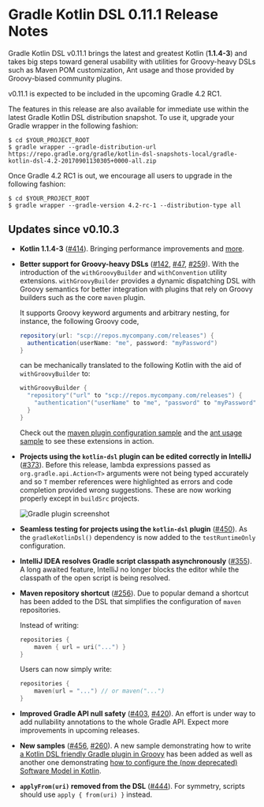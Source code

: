 Gradle Kotlin DSL 0.11.1 Release Notes
============================

Gradle Kotlin DSL v0.11.1 brings the latest and greatest Kotlin (**1.1.4-3**) and takes big steps toward general usability with utilities for Groovy-heavy DSLs such as Maven POM customization, Ant usage and those provided by Groovy-biased community plugins.
 
v0.11.1 is expected to be included in the upcoming Gradle 4.2 RC1.

The features in this release are also available for immediate use within the latest Gradle Kotlin DSL distribution snapshot. To use it, upgrade your Gradle wrapper in the following fashion:

    $ cd $YOUR_PROJECT_ROOT
    $ gradle wrapper --gradle-distribution-url https://repo.gradle.org/gradle/kotlin-dsl-snapshots-local/gradle-kotlin-dsl-4.2-20170901130305+0000-all.zip

Once Gradle 4.2 RC1 is out, we encourage all users to upgrade in the following fashion:

    $ cd $YOUR_PROJECT_ROOT
    $ gradle wrapper --gradle-version 4.2-rc-1 --distribution-type all


Updates since v0.10.3
----------------------

 * **Kotlin 1.1.4-3** ([#414][issue-414]). Bringing performance improvements and [more](https://blog.jetbrains.com/kotlin/2017/08/kotlin-1-1-4-is-out/).

 * **Better support for Groovy-heavy DSLs** ([#142][issue-142], [#47][issue-47], [#259][issue-259]). With the introduction of the `withGroovyBuilder` and `withConvention` utility extensions. `withGroovyBuilder` provides a dynamic dispatching DSL with Groovy semantics for better integration with plugins that rely on Groovy builders such as the core `maven` plugin.

   It supports Groovy keyword arguments and arbitrary nesting, for instance, the following Groovy code,

   ```Groovy
   repository(url: "scp://repos.mycompany.com/releases") {
     authentication(userName: "me", password: "myPassword")
   }
   ```

   can be mechanically translated to the following Kotlin with the aid of `withGroovyBuilder` to:

   ```Kotlin
   withGroovyBuilder {
     "repository"("url" to "scp://repos.mycompany.com/releases") {
       "authentication"("userName" to "me", "password" to "myPassword")
     }
   }
   ```

   Check out the [maven plugin configuration sample](https://github.com/gradle/kotlin-dsl/blob/75eff6bff118253852d5e040831caa7afd7136c3/samples/maven-plugin/build.gradle.kts#L16) and the [ant usage sample](https://github.com/gradle/kotlin-dsl/blob/fc5cd9d444c8917b1e7e9bf828cdd406068c9259/samples/ant/build.gradle.kts) to see these extensions in action. 

 * **Projects using the `kotlin-dsl` plugin can be edited correctly in IntelliJ** ([#373][issue-373]). Before this release, lambda expressions passed as `org.gradle.api.Action<T>` arguments were not being typed accurately and  so `T` member references were highlighted as errors and code completion provided wrong suggestions. These are now working properly except in `buildSrc` projects. 

   ![Gradle plugin screenshot](https://user-images.githubusercontent.com/132773/29875212-83c1f456-8d99-11e7-84f7-987b3c34164c.png)

 * **Seamless testing for projects using the `kotlin-dsl` plugin** ([#450][issue-450]). As the `gradleKotlinDsl()` dependency is now added to the `testRuntimeOnly` configuration.
 
 * **IntelliJ IDEA resolves Gradle script classpath asynchronously** ([#355][issue-355]). A long awaited feature, IntelliJ no longer blocks the editor while the classpath of the open script is being resolved.

 * **Maven repository shortcut** ([#256][issue-256]). Due to popular demand a shortcut has been added to the DSL that simplifies the configuration of `maven` repositories.

   Instead of writing:

   ```Kotlin
   repositories {
       maven { url = uri("...") }
   }
   ```

   Users can now simply write:

   ```Kotlin
   repositories {
       maven(url = "...") // or maven("...")
   }
   ```

  * **Improved Gradle API null safety** ([#403][issue-403], [#420][issue-420]). An effort is under way to add nullability annotations to the whole Gradle API. Expect more improvements in upcoming releases.

 * **New samples** ([#456][issue-456], [#260][issue-260]). A new sample demonstrating how to write [a Kotlin DSL friendly Gradle plugin in Groovy](https://github.com/gradle/kotlin-dsl/blob/2ac84ffa73a0c786560e16c562d2b57d6900fbb9/samples/kotlin-friendly-groovy-plugin/plugin/src/main/groovy/my/DocumentationPlugin.groovy#L5) has been added as well as another one demonstrating [how to configure the (now deprecated) Software Model in Kotlin](https://github.com/gradle/kotlin-dsl/blob/68206dceb2d86a5e33fc4169d7dc15039c5289e2/samples/model-rules/buildSrc/src/main/kotlin/my/model_rules.kt#L16).

 * **`applyFrom(uri)` removed from the DSL** ([#444][issue-444]). For symmetry, scripts should use `apply { from(uri) }` instead.
 
[issue-47]: https://github.com/gradle/kotlin-dsl/issues/47
[issue-142]: https://github.com/gradle/kotlin-dsl/issues/142
[issue-256]: https://github.com/gradle/kotlin-dsl/issues/256
[issue-260]: https://github.com/gradle/kotlin-dsl/issues/260
[issue-259]: https://github.com/gradle/kotlin-dsl/issues/259
[issue-355]: https://github.com/gradle/kotlin-dsl/issues/355
[issue-373]: https://github.com/gradle/kotlin-dsl/issues/373
[issue-403]: https://github.com/gradle/kotlin-dsl/issues/403
[issue-420]: https://github.com/gradle/kotlin-dsl/issues/420
[issue-414]: https://github.com/gradle/kotlin-dsl/issues/414
[issue-444]: https://github.com/gradle/kotlin-dsl/issues/444
[issue-450]: https://github.com/gradle/kotlin-dsl/issues/450
[issue-456]: https://github.com/gradle/kotlin-dsl/issues/456
